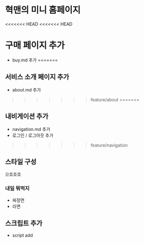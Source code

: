 # 혁맨의 미니 홈페이지

<<<<<<< HEAD
<<<<<<< HEAD
# 구매 페이지 추가

- buy.md 추가
=======
## 서비스 소개 페이지 추가
- about.md 추가
>>>>>>> feature/about
=======
## 내비게이션 추가

- navigation.md 추가
- 로그인 / 로그아웃 추가
>>>>>>> feature/navigation

## 스타일 구성

으흐흐흐

### 내일 뭐먹지

- 짜장면
- 라면

## 스크립트 추가

- script add
